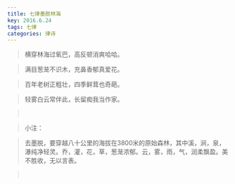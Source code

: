 ```yaml
---
title: 七律墨脱林海
key: 2016.6.24
tags: 七律
categories: 律诗
---
```


<blockquote class="blockquote-center">横穿林海过氧巴，高反顿消爽哈哈。
</blockquote>
<blockquote class="blockquote-center">满目葱茏不识木，充鼻香郁真爱花。
</blockquote>
<blockquote class="blockquote-center">百年老树正粗壮，四季鲜茸也奇葩。
</blockquote>
<blockquote class="blockquote-center">轻雾白云常伴此，长留痴我当作家。
</blockquote>
<blockquote class="blockquote-center"></br>
</blockquote>
<blockquote class="blockquote-center">小注：
</blockquote>
<blockquote class="blockquote-center">去墨脱，要穿越八十公里的海拔在3800米的原始森林，其中溪，涧，泉，瀑纯净轻灵。乔，灌，花，草，葱茏浓郁。云，雾，雨，气，润柔飘盈。美不胜收，无以言表。
</blockquote>
<blockquote class="blockquote-center"></br>
</blockquote>
